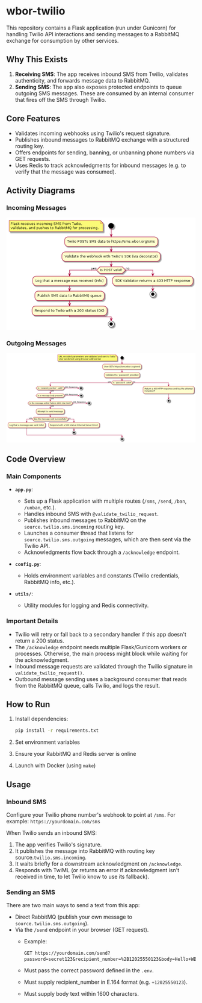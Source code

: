 # wbor-twilio

This repository contains a Flask application (run under Gunicorn) for handling Twilio API interactions and sending messages to a RabbitMQ exchange for consumption by other services.

## Why This Exists

1. **Receiving SMS**: The app receives inbound SMS from Twilio, validates authenticity, and forwards message data to RabbitMQ.  
2. **Sending SMS**: The app also exposes protected endpoints to queue outgoing SMS messages. These are consumed by an internal consumer that fires off the SMS through Twilio.

## Core Features

- Validates incoming webhooks using Twilio's request signature.
- Publishes inbound messages to RabbitMQ exchange with a structured routing key.
- Offers endpoints for sending, banning, or unbanning phone numbers via GET requests.
- Uses Redis to track acknowledgments for inbound messages (e.g. to verify that the message was consumed).

## Activity Diagrams

### Incoming Messages

![Incoming messages activity diagram](/diagrams/png/Inbound%20Messages.png)

### Outgoing Messages

![Incoming messages activity diagram](/diagrams/png/Outbound%20Messages.png)

## Code Overview

### Main Components

- **`app.py`**:  
  - Sets up a Flask application with multiple routes (`/sms`, `/send`, `/ban`, `/unban`, etc.).  
  - Handles inbound SMS with `@validate_twilio_request`.  
  - Publishes inbound messages to RabbitMQ on the `source.twilio.sms.incoming` routing key.  
  - Launches a consumer thread that listens for `source.twilio.sms.outgoing` messages, which are then sent via the Twilio API.  
  - Acknowledgments flow back through a `/acknowledge` endpoint.

- **`config.py`**:  
  - Holds environment variables and constants (Twilio credentials, RabbitMQ info, etc.).

- **`utils/`**:  
  - Utility modules for logging and Redis connectivity.  

### Important Details

- Twilio will retry or fall back to a secondary handler if this app doesn't return a 200 status.  
- The `/acknowledge` endpoint needs multiple Flask/Gunicorn workers or processes. Otherwise, the main process might block while waiting for the acknowledgment.  
- Inbound message requests are validated through the Twilio signature in `validate_twilio_request()`.  
- Outbound message sending uses a background consumer that reads from the RabbitMQ queue, calls Twilio, and logs the result.

## How to Run

1. Install dependencies:  

   ```bash
   pip install -r requirements.txt
   ```

2. Set environment variables
3. Ensure your RabbitMQ and Redis server is online
4. Launch with Docker (using `make`)

## Usage

### Inbound SMS

Configure your Twilio phone number's webhook to point at `/sms`. For example: `https://yourdomain.com/sms`

When Twilio sends an inbound SMS:

 1. The app verifies Twilio's signature.
 2. It publishes the message into RabbitMQ with routing key source.`twilio.sms.incoming`.
 3. It waits briefly for a downstream acknowledgment on `/acknowledge`.
 4. Responds with TwiML (or returns an error if acknowledgment isn't received in time, to let Twilio know to use its fallback).

### Sending an SMS

There are two main ways to send a text from this app:

- Direct RabbitMQ (publish your own message to `source.twilio.sms.outgoing`).
- Via the `/send` endpoint in your browser (GET request).
  - Example:

    ```
    GET https://yourdomain.com/send?password=secret123&recipient_number=%2B12025550123&body=Hello+WBOR
    ```

  - Must pass the correct password defined in the `.env`.
  - Must supply recipient_number in E.164 format (e.g. `+12025550123`).
  - Must supply body text within 1600 characters.
